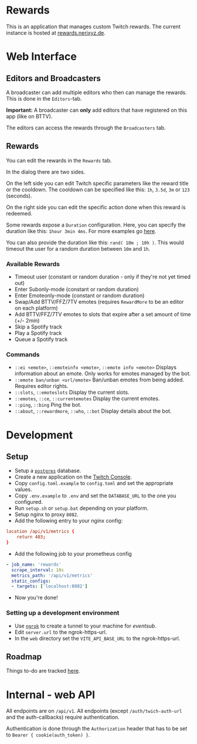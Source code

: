 # Rewards

This is an application that manages custom Twitch rewards. The current instance is hosted at [rewards.nerixyz.de](https://rewards.nerixyz.de/).

# Web Interface

## Editors and Broadcasters

A broadcaster can add multiple editors who then can manage the rewards.
This is done in the `Editors`-tab.

**Important:** A broadcaster can **only** add editors that have registered on this app (like on BTTV).

The editors can access the rewards through the `Broadcasters` tab.

## Rewards

You can edit the rewards in the `Rewards` tab.

In the dialog there are two sides.

On the left side you can edit Twitch specific parameters like the reward title or the cooldown.
The cooldown can be specified like this: `1h`, `3.5d`, `3m` or `123` (seconds).

On the right side you can edit the specific action done when this reward is redeemed.

Some rewards expose a `Duration` configuration.
Here, you can specify the duration like this: `1hour 3min 4ms`. 
For more examples go [here](https://docs.rs/humantime/2.1.0/humantime/fn.parse_duration.html).

You can also provide the duration like this: `rand( 10m ; 10h )`. 
This would timeout the user for a random duration between `10m` and `1h`.

### Available Rewards

* Timeout user (constant or random duration - only if they're not yet timed out)
* Enter Subonly-mode (constant or random duration)
* Enter Emoteonly-mode (constant or random duration)
* Swap/Add BTTV/FFZ/7TV emotes (requires `RewardMore` to be an editor on each platform)
* Add BTTV/FFZ/7TV emotes to slots that expire after a set amount of time (+/- 2min)
* Skip a Spotify track
* Play a Spotify track
* Queue a Spotify track

### Commands

* `::ei <emote>`, `::emoteinfo <emote>`, `::emote info <emote>` 
 Displays information about an emote. Only works for emotes managed by the bot.
* `::emote ban/unban <url/emote>` Ban/unban emotes from being added. Requires editor rights.
* `::slots`, `::emoteslots` Display the current slots.
* `::emotes`, `::ce`, `::currentemotes` Display the current emotes.
* `::ping`, `::bing` Ping the bot.
* `::about`, `::rewardmore`, `::who`, `::bot` Display details about the bot.

# Development

## Setup

* Setup a [`postgres`](https://www.postgresql.org/) database.
* Create a new application on the [Twitch Console](https://dev.twitch.tv/console/apps).
* Copy `config.toml.example` to `config.toml` and set the appropriate values.
* Copy `.env.example` to `.env` and set the `DATABASE_URL` to the one you configured.
* Run `setup.sh` or `setup.bat` depending on your platform.
* Setup nginx to proxy `8082`.
* Add the following entry to your nginx config:
```conf
location /api/v1/metrics {
    return 403;
}
```
* Add the following job to your prometheus config
  
```yaml
- job_name: 'rewards'
  scrape_interval: 10s
  metrics_path: '/api/v1/metrics'
  static_configs:
  - targets: ['localhost:8082']
```
* Now you're done!

### Setting up a development environment

* Use [`ngrok`](https://ngrok.com/) to create a tunnel to your machine for _eventsub_.
* Edit `server.url` to the ngrok-https-url.
* In the `web` directory set the `VITE_API_BASE_URL` to the ngrok-https-url.

## Roadmap

Things to-do are tracked [here](https://github.com/Nerixyz/rewards/projects).

# Internal - web API

All endpoints are on `/api/v1`. All endpoints (except `/auth/twich-auth-url` and the auth-callbacks) require authentication.

Authentication is done through the `Authorization` header 
that has to be set to `Bearer { cookie(auth_token) }`.
